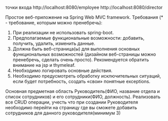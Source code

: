 точки входа
http://localhost:8080/employee
http://localhost:8080/director


Простое веб-приложение на Spring Web MVC framework.
Требования (* - требование, которым можно пренебречь):
1. При реализации не использовать spring-boot.
2. Предполагаемые функциональные возможности: добавить, получить, удалить, изменить данные.
3. Должна быть веб-страница(ы) для выполнения основных функциональных возможностей
   (дизайном веб-страницы можно пренебречь, сделать очень просто).
   Рекомендуется обратить внимание на jsp и thymeleaf.
4. Необходимо логировать основные действия.
5. Необходимо предусмотреть обработку исключительных ситуаций,
   если будет потребность, создать «свои» понятные exceptions.

Основная предметная область Руководитель(ФИО, название отдела и список сотрудников)
и его сотрудники(ФИО, должность). Реализовать все CRUD операции,
учесть что при создании Руководителя необходимо перейти на страницу
где вы сможете добавить сотрудников для данного руководителя(минимум 3)